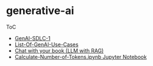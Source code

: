 # generative-ai

ToC
- [GenAI-SDLC-1](./GenAI-SDLC-1/Readme.md)
- [List-Of-GenAI-Use-Cases](./List-Of-GenAI-Use-Cases.md)
- [Chat with your book (LLM with RAG)](./RAG0/Readme.md)
- [Calculate-Number-of-Tokens.ipynb Jupyter Notebook](./RAG0/src/Calculate-Number-of-Tokens.ipynb) 
